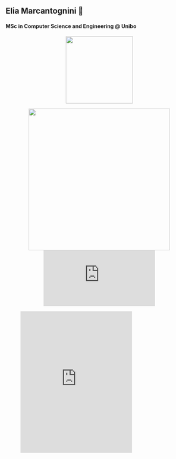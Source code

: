 ## Elia Marcantognini 👋
#### MSc in Computer Science and Engineering @ Unibo

<!--
Here are some ideas to get you started:

- 🔭 I’m currently working on ...
- 🌱 I’m currently learning ...
- 👯 I’m looking to collaborate on ...
- 🤔 I’m looking for help with ...
- 💬 Ask me about ...
- 📫 How to reach me: ...
- 😄 Pronouns: ...
- ⚡ Fun fact: ...
-->

<p align="center">
<a href="https://github.com/eliamarcantognini">
  <img height="180em" src="https://github-readme-stats.vercel.app/api?username=eliamarcantognini&count_private=true&include_all_commits=true&show_icons=true&theme=dracula"/>
<!--   <img height="180em" src="https://github-readme-stats-eight-theta.vercel.app/api/top-langs/?username=eliamarcantognini&layout=compact&langs_count=10&theme=cobalt"/> -->
  <!-- -->
</a>
</p>
<p align="center">
  <a href="https://wakatime.com/@eliamarcantognini">
    <img height="380em" src="https://wakatime.com/share/@eliamarcantognini/c6392f86-4b1c-4c53-85f1-e33aa90443a6.svg"/>
    <embed src="https://wakatime.com/share/@eliamarcantognini/ac0fd0da-2ad4-4fe0-88da-ee1b2df352e7.svg"></embed>
  </a>
  <figure href="https://wakatime.com/@eliamarcantognini">
    <embed height="380em" src="https://wakatime.com/share/@eliamarcantognini/0a4be1f2-0cb0-4079-8979-5016cbe8a62c.svg"/>
  </figure>
</p>
<!-- [![Waka](https://wakatime.com/share/@eliamarcantognini/ac0fd0da-2ad4-4fe0-88da-ee1b2df352e7.svg)](https://wakatime.com/@eliamarcantognini) -->

